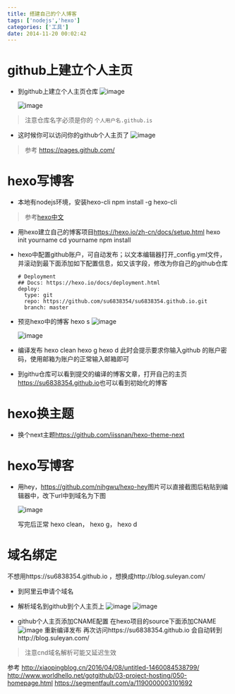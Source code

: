 ```yaml
---
title: 搭建自己的个人博客
tags: ['nodejs','hexo']
categories: ['工具']
date: 2014-11-20 00:02:42
---
```


# github上建立个人主页
- 到github上建立个人主页仓库
	![image](/images/1503591079880.png)

	![image](/images/1503591185611.png)
>注意仓库名字必须是你的 `个人用户名.github.is`

- 这时候你可以访问你的github个人主页了
![image](/images/1503591377977.png)
>参考	<https://pages.github.com/>

# hexo写博客

- 本地有nodejs环境，安装hexo-cli 
			npm install -g hexo-cli
>参考[hexo中文](https://hexo.io/zh-cn/docs/)

- 用hexo建立自己的博客项目<https://hexo.io/zh-cn/docs/setup.html>
			hexo init yourname
			cd yourname
			npm install
                   
- hexo中配置github账户，可自动发布；以文本编辑器打开_config.yml文件，并滚动到最下面添加如下配置信息，如又该字段，修改为你自己的github仓库

      # Deployment
      ## Docs: https://hexo.io/docs/deployment.html
      deploy:
        type: git
        repo: https://github.com/su6838354/su6838354.github.io.git
        branch: master
- 预览hexo中的博客
			hexo s
   ![image](/images/1503592345617.png)
   
   ![image](/images/1503592386857.png)

- 编译发布
			hexo clean
			hexo g
			hexo d
此时会提示要求你输入github 的账户密码，使用邮箱为账户的正常输入邮箱即可

- 到githu仓库可以看到提交的编译的博客文章，打开自己的主页<https://su6838354.github.io>也可以看到初始化的博客

# hexo换主题
- 换个next主题<https://github.com/iissnan/hexo-theme-next>

# hexo写博客
- 用hey，<https://github.com/nihgwu/hexo-hey>图片可以直接截图后粘贴到编辑器中，改下url中到域名为下图

	![image](/images/1503592858550.png)
    
    写完后正常 hexo clean， hexo g， hexo d

# 域名绑定
不想用https://su6838354.github.io  ，想换成http://blog.suleyan.com/
- 到阿里云申请个域名

- 解析域名到github到个人主页上
![image](/images/1503593100609.png)
![image](/images/1503593191977.png)

- github个人主页添加CNAME配置
在hexo项目的source下面添加CNAME
![image](/images/1503593344161.png)
重新编译发布
再次访问https://su6838354.github.io 会自动转到http://blog.suleyan.com/
>注意cnd域名解析可能又延迟生效



参考
http://xiaopingblog.cn/2016/04/08/untitled-1460084538799/
http://www.worldhello.net/gotgithub/03-project-hosting/050-homepage.html
https://segmentfault.com/a/1190000003101692











